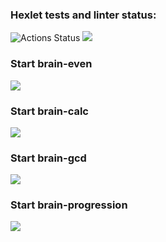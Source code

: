 ### Hexlet tests and linter status:
![Actions Status](https://github.com/CosmoBoyMe/frontend-project-lvl1/workflows/hexlet-check/badge.svg)
<a href="https://codeclimate.com/github/CosmoBoyMe/frontend-project-lvl1"><img src="https://api.codeclimate.com/v1/badges/a99a88d28ad37a79dbf6/maintainability" /></a>

### Start brain-even

<a href="https://asciinema.org/a/374421" target="_blank"><img src="https://asciinema.org/a/374421.svg" /></a>

### Start brain-calc

<a href="https://asciinema.org/a/374921" target="_blank"><img src="https://asciinema.org/a/374921.svg" /></a>

### Start brain-gcd

<a href="https://asciinema.org/a/374919" target="_blank"><img src="https://asciinema.org/a/374919.svg" /></a>

### Start brain-progression

<a href="https://asciinema.org/a/374922" target="_blank"><img src="https://asciinema.org/a/374922.svg" /></a>
